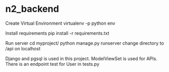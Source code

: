 # n2_backend

Create Virtual Environment
virtualenv -p python env

Install requirements
pip install -r requirements.txt

Run server
cd myproject/
python manage.py runserver
change directory to /api on localhost

Django and pgsql is used in this project.
ModelViewSet is used for APIs.
There is an endpoint test for User in tests.py
